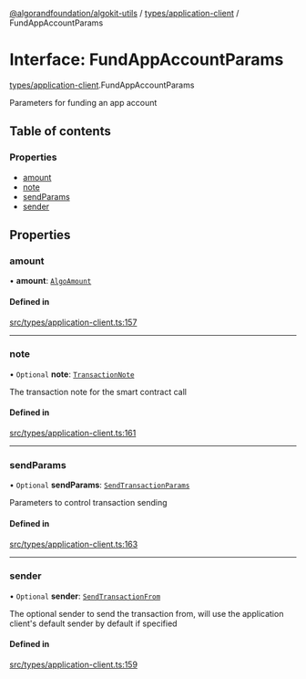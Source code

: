 [@algorandfoundation/algokit-utils](../README.md) / [types/application-client](../modules/types_application_client.md) / FundAppAccountParams

# Interface: FundAppAccountParams

[types/application-client](../modules/types_application_client.md).FundAppAccountParams

Parameters for funding an app account

## Table of contents

### Properties

- [amount](types_application_client.FundAppAccountParams.md#amount)
- [note](types_application_client.FundAppAccountParams.md#note)
- [sendParams](types_application_client.FundAppAccountParams.md#sendparams)
- [sender](types_application_client.FundAppAccountParams.md#sender)

## Properties

### amount

• **amount**: [`AlgoAmount`](../classes/types_amount.AlgoAmount.md)

#### Defined in

[src/types/application-client.ts:157](https://github.com/algorandfoundation/algokit-utils-ts/blob/main/src/types/application-client.ts#L157)

___

### note

• `Optional` **note**: [`TransactionNote`](../modules/types_transaction.md#transactionnote)

The transaction note for the smart contract call

#### Defined in

[src/types/application-client.ts:161](https://github.com/algorandfoundation/algokit-utils-ts/blob/main/src/types/application-client.ts#L161)

___

### sendParams

• `Optional` **sendParams**: [`SendTransactionParams`](types_transaction.SendTransactionParams.md)

Parameters to control transaction sending

#### Defined in

[src/types/application-client.ts:163](https://github.com/algorandfoundation/algokit-utils-ts/blob/main/src/types/application-client.ts#L163)

___

### sender

• `Optional` **sender**: [`SendTransactionFrom`](../modules/types_transaction.md#sendtransactionfrom)

The optional sender to send the transaction from, will use the application client's default sender by default if specified

#### Defined in

[src/types/application-client.ts:159](https://github.com/algorandfoundation/algokit-utils-ts/blob/main/src/types/application-client.ts#L159)
